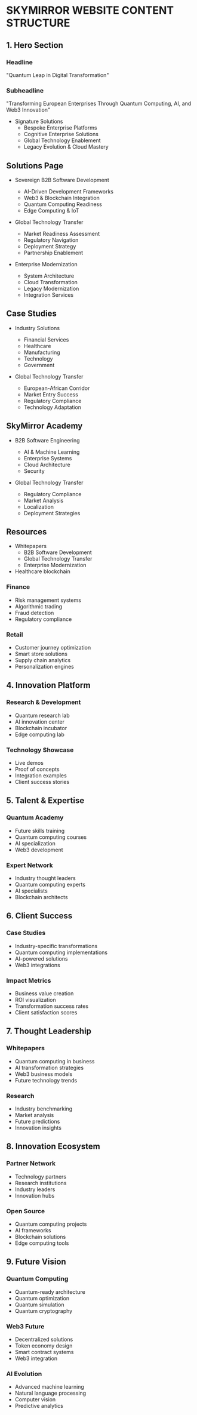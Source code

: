 # SKYMIRROR WEBSITE CONTENT STRUCTURE

## 1. Hero Section
### Headline
"Quantum Leap in Digital Transformation"

### Subheadline
"Transforming European Enterprises Through Quantum Computing, AI, and Web3 Innovation"

- Signature Solutions
  - Bespoke Enterprise Platforms
  - Cognitive Enterprise Solutions
  - Global Technology Enablement
  - Legacy Evolution & Cloud Mastery

## Solutions Page
- Sovereign B2B Software Development
  - AI-Driven Development Frameworks
  - Web3 & Blockchain Integration
  - Quantum Computing Readiness
  - Edge Computing & IoT

- Global Technology Transfer
  - Market Readiness Assessment
  - Regulatory Navigation
  - Deployment Strategy
  - Partnership Enablement

- Enterprise Modernization
  - System Architecture
  - Cloud Transformation
  - Legacy Modernization
  - Integration Services

## Case Studies
- Industry Solutions
  - Financial Services
  - Healthcare
  - Manufacturing
  - Technology
  - Government

- Global Technology Transfer
  - European-African Corridor
  - Market Entry Success
  - Regulatory Compliance
  - Technology Adaptation

## SkyMirror Academy
- B2B Software Engineering
  - AI & Machine Learning
  - Enterprise Systems
  - Cloud Architecture
  - Security

- Global Technology Transfer
  - Regulatory Compliance
  - Market Analysis
  - Localization
  - Deployment Strategies

## Resources
- Whitepapers
  - B2B Software Development
  - Global Technology Transfer
  - Enterprise Modernization
- Healthcare blockchain

### Finance
- Risk management systems
- Algorithmic trading
- Fraud detection
- Regulatory compliance

### Retail
- Customer journey optimization
- Smart store solutions
- Supply chain analytics
- Personalization engines

## 4. Innovation Platform
### Research & Development
- Quantum research lab
- AI innovation center
- Blockchain incubator
- Edge computing lab

### Technology Showcase
- Live demos
- Proof of concepts
- Integration examples
- Client success stories

## 5. Talent & Expertise
### Quantum Academy
- Future skills training
- Quantum computing courses
- AI specialization
- Web3 development

### Expert Network
- Industry thought leaders
- Quantum computing experts
- AI specialists
- Blockchain architects

## 6. Client Success
### Case Studies
- Industry-specific transformations
- Quantum computing implementations
- AI-powered solutions
- Web3 integrations

### Impact Metrics
- Business value creation
- ROI visualization
- Transformation success rates
- Client satisfaction scores

## 7. Thought Leadership
### Whitepapers
- Quantum computing in business
- AI transformation strategies
- Web3 business models
- Future technology trends

### Research
- Industry benchmarking
- Market analysis
- Future predictions
- Innovation insights

## 8. Innovation Ecosystem
### Partner Network
- Technology partners
- Research institutions
- Industry leaders
- Innovation hubs

### Open Source
- Quantum computing projects
- AI frameworks
- Blockchain solutions
- Edge computing tools

## 9. Future Vision
### Quantum Computing
- Quantum-ready architecture
- Quantum optimization
- Quantum simulation
- Quantum cryptography

### Web3 Future
- Decentralized solutions
- Token economy design
- Smart contract systems
- Web3 integration

### AI Evolution
- Advanced machine learning
- Natural language processing
- Computer vision
- Predictive analytics
